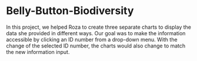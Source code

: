 # Belly-Button-Biodiversity
In this project, we helped Roza to create three separate charts to display the data she provided in different ways. Our goal was to make the information accessible by clicking an ID number from a drop-down menu. With the change of the selected ID number, the charts would also change to match the new information input.
